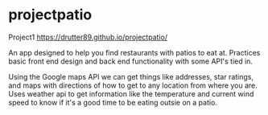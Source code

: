 # projectpatio
Project1
https://drutter89.github.io/projectpatio/

An app designed to help you find restaurants with patios to eat at. Practices basic front end design and back end functionality with some API's tied in. 

Using the Google maps API we can get things like addresses, star ratings, and maps with directions of how to get to any location from where you are. Uses weather api to get information like the temperature and current wind speed to know if it's a good time to be eating outsie on a patio. 

